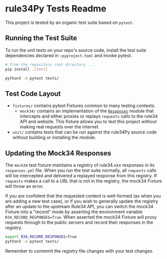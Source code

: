 # rule34Py Tests Readme

This project is tested by an organic test suite based on `pytest`.


## Running the Test Suite

To run the unit tests on your repo's source code, install the test suite dependencies declared in `:pyproject.toml` and invoke pytest.

```bash
# from the repository root directory ...
pip install .[test]

python3 -m pytest tests/
```


## Test Code Layout

* `fixtures/` contains pytest Fixtures common to many testing contexts.
	* `mock34/` contains an implementation of the [`Responses`](https://pypi.org/project/responses/) module that intercepts and either proxies or replays `requests` calls to the rule34 API and website. This fixture allows you to test this project without making real requests over the internet.
* `unit/` contains tests that can be run against the rule34Py source code without building or installing the module.


## Updating the Mock34 Responses

The `mock34` test fixture maintains a registry of rule34.xxx responses in its `responses.yml` file. When you run the test suite normally, all `requests` calls will be intercepted and delivered a replayed response from this registry. If `requests` makes a call to a URL that is not in the registry, the mock34 Fixture will throw an error.

If you are confident that the requested content is well-formed (as when you are adding a new test case), or if you wish to generally update the registry after an update to the upstream Rule34 API, you can switch the mock34 Fixture into a "record" mode by asserting the environment variable `R34_RECORD_RESPONSES=True`. When asserted the mock34 Fixture will proxy requests through to the public servers and record their responses in the registry.

```bash
export R34_RECORD_RESPONSES=True
python3 -m pytest tests/
```

Remember to commmit the registry file changes with your test changes.
